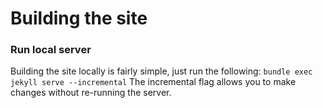 # Building the site

### Run local server
Building the site locally is fairly simple, just run the following: 
`bundle exec jekyll serve --incremental`
The incremental flag allows you to make changes without re-running the server.